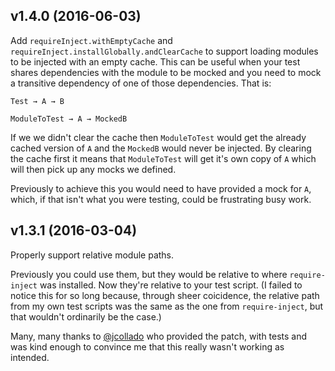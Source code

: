 ## v1.4.0 (2016-06-03)

Add `requireInject.withEmptyCache` and
`requireInject.installGlobally.andClearCache` to support loading modules
to be injected with an empty cache. This can be useful when your test shares
dependencies with the module to be mocked and you need to mock a transitive
dependency of one of those dependencies. That is:

```
Test → A → B

ModuleToTest → A → MockedB
```

If we we didn't clear the cache then `ModuleToTest` would get the already
cached version of `A` and the `MockedB` would never be injected. By clearing the cache
first it means that `ModuleToTest` will get it's own copy of `A` which will then pick
up any mocks we defined.

Previously to achieve this you would need to have provided a mock for `A`,
which, if that isn't what you were testing, could be frustrating busy work.

## v1.3.1 (2016-03-04)

Properly support relative module paths.

Previously you could use them, but they would be relative to where
`require-inject` was installed.  Now they're relative to your test script. 
(I failed to notice this for so long because, through sheer coicidence, the
relative path from my own test scripts was the same as the one from
`require-inject`, but that wouldn't ordinarily be the case.)

Many, many thanks to [@jcollado](https://github.com/jcollado) who provided
the patch, with tests and was kind enough to convince me that this really
wasn't working as intended.

